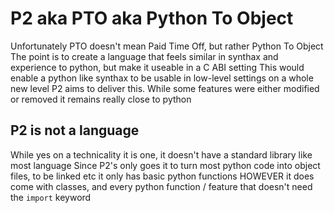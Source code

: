 # P2 aka PTO aka Python To Object

Unfortunately PTO doesn't mean Paid Time Off, but rather Python To Object
The point is to create a language that feels similar in synthax and experience to python, but make it useable in a C ABI setting
This would enable a python like synthax to be usable in low-level settings on a whole new level
P2 aims to deliver this.
While some features were either modified or removed it remains really close to python

## P2 is not a language
While yes on a technicality it is one, it doesn't have a standard library like most language
Since P2's only goes it to turn most python code into object files, to be linked etc it only has basic python functions HOWEVER it does come with
classes, and every python function / feature that doesn't need the `import` keyword
